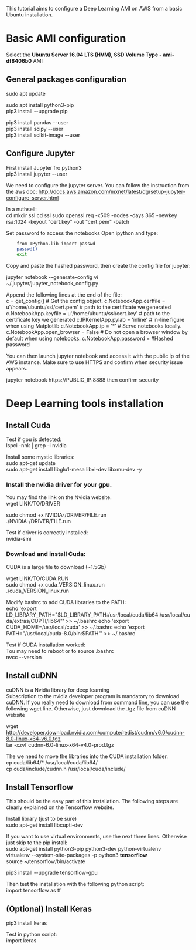 This tutorial aims to configure a Deep Learning AMI on AWS from a basic Ubuntu installation.  

# Basic AMI configuration

Select the **Ubuntu Server 16.04 LTS (HVM), SSD Volume Type - ami-df8406b0** AMI

## General packages configuration

sudo apt update  

sudo apt install python3-pip  
pip3 install --upgrade pip  

pip3 install pandas --user  
pip3 install scipy --user  
pip3 install scikit-image --user  

## Configure Jupyter

First install Jupyter fro python3  
pip3 install jupyter --user  

We need to configure the jupyter server. You can follow the instruction from the aws doc: http://docs.aws.amazon.com/mxnet/latest/dg/setup-jupyter-configure-server.html  

In a nuthsell:  
cd
mkdir ssl
cd ssl
sudo openssl req -x509 -nodes -days 365 -newkey rsa:1024 -keyout "cert.key" -out "cert.pem" -batch

Set password to access the notebooks
Open ipython and type:
```bash
	from IPython.lib import passwd
	passwd()
	exit
```
Copy and paste the hashed password, then create the config file for jupyter:   

jupyter notebook --generate-config 
vi ~/.jupyter/jupyter_notebook_config.py

Append the following lines at the end of the file:  
c = get_config()  # Get the config object.
c.NotebookApp.certfile = u'/home/ubuntu/ssl/cert.pem' # path to the certificate we generated
c.NotebookApp.keyfile = u'/home/ubuntu/ssl/cert.key' # path to the certificate key we generated
c.IPKernelApp.pylab = 'inline'  # in-line figure when using Matplotlib
c.NotebookApp.ip = '*'  # Serve notebooks locally.
c.NotebookApp.open_browser = False  # Do not open a browser window by default when using notebooks.
c.NotebookApp.password = #Hashed password  

You can then launch jupyter notebook and access it with the public ip of the AWS instance. Make sure to use HTTPS and confirm when security issue appears.  

jupyter notebook
https://PUBLIC_IP:8888 then confirm security

# Deep Learning tools installation

## Install Cuda  

Test if gpu is detected:  
lspci -nnk | grep -i nvidia  

Install some mystic libraries:  
sudo apt-get update  
sudo apt-get install libglu1-mesa libxi-dev libxmu-dev -y  

### Install the nvidia driver for your gpu.
You may find the link on the Nvidia website.  
wget LINK/TO/DRIVER  

sudo chmod +x NVIDIA-/DRIVER/FILE.run  
./NVIDIA-/DRIVER/FILE.run  

Test if driver is correctly installed:  
nvidia-smi  

### Download and install Cuda:  
CUDA is a large file to download (~1.5Gb)

wget LINK/TO/CUDA.RUN  
sudo chmod +x cuda_VERSION_linux.run  
./cuda_VERSION_linux.run  

Modify bashrc to add CUDA libraries to the PATH:  
echo 'export LD_LIBRARY_PATH="$LD_LIBRARY_PATH:/usr/local/cuda/lib64:/usr/local/cuda/extras/CUPTI/lib64"' >> ~/.bashrc  
echo 'export CUDA_HOME=/usr/local/cuda' >> ~/.bashrc  
echo 'export PATH="/usr/local/cuda-8.0/bin:$PATH"' >> ~/.bashrc  

Test if CUDA installation worked:   
Tou may need to reboot or to source .bashrc  
nvcc --version  

## Install cuDNN  
cuDNN is a Nvidia library for deep learning  
Subscription to the nvidia developer program is mandatory to download cuDNN. If you really need to download from command line, you can use the following wget line. Otherwise, just download the .tgz file from cuDNN website  

wget http://developer.download.nvidia.com/compute/redist/cudnn/v6.0/cudnn-8.0-linux-x64-v6.0.tgz  
tar -xzvf cudnn-6.0-linux-x64-v4.0-prod.tgz  

The we need to move the libraries into the CUDA installation folder.  
cp cuda/lib64/* /usr/local/cuda/lib64/  
cp cuda/include/cudnn.h /usr/local/cuda/include/  

## Install Tensorflow

This should be the easy part of this installation. The following steps are clearly explained on the Tensorflow website.  

Install library (just to be sure)  
sudo apt-get install libcupti-dev  

If you want to use virtual environments, use the next three lines. Otherwise just skip to the pip install:  
sudo apt-get install python3-pip python3-dev python-virtualenv  
virtualenv --system-site-packages -p python3 **tensorflow**  
source ~/tensorflow/bin/activate  

pip3 install --upgrade tensorflow-gpu  

Then test the installation with the following python script:  
import tensorflow as tf

## (Optional) Install Keras  

pip3 install keras

Test in python script:  
import keras
